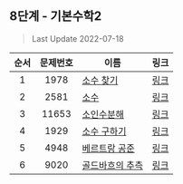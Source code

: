 ## 8단계 - 기본수학2
> Last Update 2022-07-18

|**순서**|**문제번호**|**이름**|**링크**|
|:-:|:-:|-|:-:|
|1|1978|[소수 찾기](https://github.com/klay9502/Learning/blob/master/%EB%8B%A8%EA%B3%84%EB%B3%84%20%EB%AC%B8%EC%A0%9C/08_%EA%B8%B0%EB%B3%B8%EC%88%98%ED%95%992/1978.cpp)|[링크](https://www.acmicpc.net/problem/1978)
|2|2581|[소수](https://github.com/klay9502/Learning/blob/master/%EB%8B%A8%EA%B3%84%EB%B3%84%20%EB%AC%B8%EC%A0%9C/07_%EA%B8%B0%EB%B3%B8%EC%88%98%ED%95%991/2581.cpp)|[링크](https://www.acmicpc.net/problem/2581)
|3|11653|[소인수분해](https://github.com/klay9502/Learning/blob/master/%EB%8B%A8%EA%B3%84%EB%B3%84%20%EB%AC%B8%EC%A0%9C/07_%EA%B8%B0%EB%B3%B8%EC%88%98%ED%95%991/11653.cpp)|[링크](https://www.acmicpc.net/problem/11653)
|4|1929|[소수 구하기](https://github.com/klay9502/Learning/blob/master/%EB%8B%A8%EA%B3%84%EB%B3%84%20%EB%AC%B8%EC%A0%9C/07_%EA%B8%B0%EB%B3%B8%EC%88%98%ED%95%991/1929.cpp)|[링크](https://www.acmicpc.net/problem/1929)
|5|4948|[베르트랑 공준](https://github.com/klay9502/Learning/blob/master/%EB%8B%A8%EA%B3%84%EB%B3%84%20%EB%AC%B8%EC%A0%9C/07_%EA%B8%B0%EB%B3%B8%EC%88%98%ED%95%991/4948.cpp)|[링크](https://www.acmicpc.net/problem/4948)
|6|9020|[골드바흐의 추측](https://github.com/klay9502/Learning/blob/master/%EB%8B%A8%EA%B3%84%EB%B3%84%20%EB%AC%B8%EC%A0%9C/07_%EA%B8%B0%EB%B3%B8%EC%88%98%ED%95%991/9020.cpp)|[링크](https://www.acmicpc.net/problem/9020)
